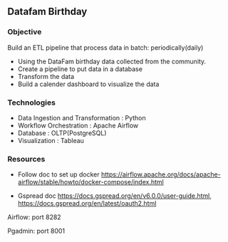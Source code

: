## Datafam Birthday

### Objective
Build an ETL pipeline that process data in batch: periodically(daily)

* Using the DataFam birthday data collected from the community.
* Create a pipeline to put data in a database
* Transform the data
* Build a calender dashboard to visualize the data

### Technologies
* Data Ingestion and Transformation : Python
* Workflow Orchestration : Apache Airflow
* Database : OLTP(PostgreSQL)
* Visualization : Tableau

### Resources
* Follow doc to set up docker https://airflow.apache.org/docs/apache-airflow/stable/howto/docker-compose/index.html

* Gspread doc https://docs.gspread.org/en/v6.0.0/user-guide.html, https://docs.gspread.org/en/latest/oauth2.html

Airflow: port 8282

Pgadmin: port 8001
